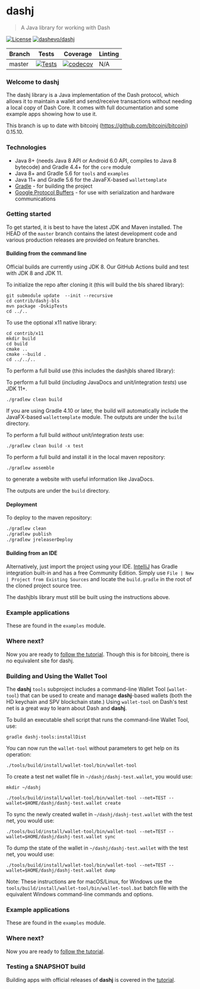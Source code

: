 # dashj

> A Java library for working with Dash
> 
[![License](https://img.shields.io/github/license/dashevo/dashj)](https://github.com/dashevo/dashj/blob/master/COPYING)
[![dashevo/dashj](https://tokei.rs/b1/github/dashevo/dashj?category=code)](https://github.com/dashevo/dashj)

| Branch | Tests                                                                                                                                         | Coverage                                                                                                                              | Linting |
|--------|-----------------------------------------------------------------------------------------------------------------------------------------------|---------------------------------------------------------------------------------------------------------------------------------------|---------|
| master | [![Tests](https://github.com/dashevo/dashj/workflows/Java%20CI/badge.svg?branch=master)](https://github.com/dashevo/dashj/actions) | [![codecov](https://codecov.io/gh/dashevo/dashj/branch/master/graph/badge.svg)](https://codecov.io/gh/dashevo/android-dpp) | N/A     |

### Welcome to dashj

The dashj library is a Java implementation of the Dash protocol, which allows it to maintain a wallet and send/receive transactions without needing a local copy of Dash Core. It comes with full documentation and some example apps showing how to use it.

This branch is up to date with bitcoinj (https://github.com/bitcoinj/bitcoinj) 0.15.10.

### Technologies

* Java 8+ (needs Java 8 API or Android 6.0 API, compiles to Java 8 bytecode) and Gradle 4.4+ for the `core` module
* Java 8+ and Gradle 5.6 for `tools` and `examples`
* Java 11+ and Gradle 5.6 for the JavaFX-based `wallettemplate`
* [Gradle](https://gradle.org/) - for building the project
* [Google Protocol Buffers](https://github.com/google/protobuf) - for use with serialization and hardware communications

### Getting started

To get started, it is best to have the latest JDK and Maven installed. The HEAD of the `master` branch contains the latest development code and various production releases are provided on feature branches.

#### Building from the command line
Official builds are currently using JDK 8. Our GitHub Actions build and test with JDK 8 and JDK 11.

To initialize the repo after cloning it (this will build the bls shared library): 
```shell
git submodule update  --init --recursive
cd contrib/dashj-bls
mvn package -DskipTests
cd ../..
```
To use the optional x11 native library:
```shell
cd contrib/x11
mkdir build
cd build
cmake ..
cmake --build .
cd ../../..
```

To perform a full build use (this includes the dashjbls shared library):

To perform a full build (*including* JavaDocs and unit/integration *tests*) use JDK 11+.
```shell
./gradlew clean build
```
If you are using Gradle 4.10 or later, the build will automatically include the JavaFX-based `wallettemplate` module. The outputs are under the `build` directory.

To perform a full build *without* unit/integration *tests* use:
```shell
./gradlew clean build -x test
```

To perform a full build and install it in the local maven repository:
```shell
./gradlew assemble
```

to generate a website with useful information like JavaDocs.

The outputs are under the `build` directory.

#### Deployment

To deploy to the maven repository:
```bash
./gradlew clean
./gradlew publish
./gradlew jreleaserDeploy
```
#### Building from an IDE

Alternatively, just import the project using your IDE. [IntelliJ](http://www.jetbrains.com/idea/download/) has Gradle integration built-in and has a free Community Edition. Simply use `File | New | Project from Existing Sources` and locate the `build.gradle` in the root of the cloned project source tree.

The dashjbls library must still be built using the instructions above.

### Example applications

These are found in the `examples` module.

### Where next?

Now you are ready to [follow the tutorial](https://bitcoinj.github.io/getting-started).  Though this is for bitcoinj, there is no equivalent site for dashj.

### Building and Using the Wallet Tool

The **dashj** `tools` subproject includes a command-line Wallet Tool (`wallet-tool`) that can be used to create and manage **dashj**-based wallets (both the HD keychain and SPV blockchain state.) Using `wallet-tool` on Dash's test net is a great way to learn about Dash and **dashj**.

To build an executable shell script that runs the command-line Wallet Tool, use:
```
gradle dashj-tools:installDist
```

You can now run the `wallet-tool` without parameters to get help on its operation:
```
./tools/build/install/wallet-tool/bin/wallet-tool
```

To create a test net wallet file in `~/dashj/dashj-test.wallet`, you would use:
```
mkdir ~/dashj
```
```
./tools/build/install/wallet-tool/bin/wallet-tool --net=TEST --wallet=$HOME/dashj/dashj-test.wallet create
```

To sync the newly created wallet in `~/dashj/dashj-test.wallet` with the test net, you would use:
```
./tools/build/install/wallet-tool/bin/wallet-tool --net=TEST --wallet=$HOME/dashj/dashj-test.wallet sync
```

To dump the state of the wallet in `~/dashj/dashj-test.wallet` with the test net, you would use:
```
./tools/build/install/wallet-tool/bin/wallet-tool --net=TEST --wallet=$HOME/dashj/dashj-test.wallet dump
```

Note: These instructions are for macOS/Linux, for Windows use the `tools/build/install/wallet-tool/bin/wallet-tool.bat` batch file with the equivalent Windows command-line commands and options.

### Example applications

These are found in the `examples` module.

### Where next?

Now you are ready to [follow the tutorial](https://bitcoinj.github.io/getting-started).

### Testing a SNAPSHOT build

Building apps with official releases of **dashj** is covered in the [tutorial](https://bitcoinj.github.io/getting-started).

